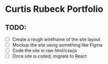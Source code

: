 # Curtis Rubeck Portfolio

## TODO: 
- [ ] Create a rough wireframe of the site layout
- [ ] Mockup the site using something like Figma
- [ ] Code the site in raw html/css/js
- [ ] Once site is coded, migrate to React